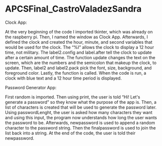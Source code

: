 # APCSFinal_CastroValadezSandra

Clock App: 

At the very beginning of the code I imported tkinter, which was already on the raspberry pi. Then, I named the window as Clock App. Afterwards, I defined the clock and created the hour, minute, and second variables that would be used for the clock. The “%I” allows the clock to display a 12 hour time, not military.  The label2.config and label.after tell the clock to update after a certain amount of time. The function update changes the text on the screen, which are the numbers and the semicolon that makeup the clock, to update. Then, label2 and label2.pack pick the font, size, background, and foreground color. Lastly, the function is called. When the code is run, a clock with blue text and a 12 hour time period is displayed. 

Password Generator App:

First random is imported. Then using print, the user is told “Hi! Let's generate a password” so they know what the purpose of the app is. Then, a list of characters is created that will be used to generate the password later. Using passwordLenght, the user is asked how many characters they want and using this input, the program now understands how long the user wants the password to be. Afterwards, newpassword is used to append a random character to the password string. Then the finalpassword is used to join the list back into a string.  At the end of the code, the user is told their newpassword. 
